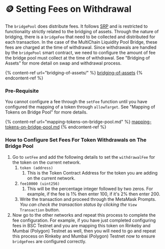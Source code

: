 # 🪙 Setting Fees on Withdrawal

The `bridgePool` does distribute fees. It follows [SRP](https://en.wikipedia.org/wiki/Single-responsibility\_principle) and is restricted to functionality strictly related to the bridging of assets. Through the nature of bridging, there is a `bridgeFee` that need to be collected and distributed for each transaction. In the case of the MultiChain Liquidity Pool Bridge, these fees are charged at the time of withdrawal. Since withdrawals are handled by the `bridgePool` smart contract, we need to configure the amount of fee the bridge pool must collect at the time of withdrawal. See "Bridging of Assets" for more detail on swap and withdrawal process.

{% content-ref url="bridging-of-assets/" %}
[bridging-of-assets](bridging-of-assets/)
{% endcontent-ref %}

### Pre-Requisite

You cannot configure a fee through the `setFee` function until you have configured the mapping of a token through `allowTarget`. See "Mapping of Tokens on Bridge Pool" for more details.

{% content-ref url="mapping-tokens-on-bridge-pool.md" %}
[mapping-tokens-on-bridge-pool.md](mapping-tokens-on-bridge-pool.md)
{% endcontent-ref %}

### How to Configure Set Fees For Token Withdrawals on The Bridge Pool

1. Go to `setFee` and add the following details to set the `withdrawalFee` for the token on the current network.
   1. `token (address)`
      1. This is the Token Contract Address for the token you are adding on the current network.
   2. `fee10000 (uint256)`
      1. This will be the percentage integer followed by two zeros. For example, if the fee is 1% then enter 100, if it's 2% then enter 200.
   3. Write the transaction and proceed through the MetaMask Prompts. _You can check the transaction status by clicking the_ `View Transaction` button.
2. Now go to the other networks and repeat this process to complete the fee configuration. For example, if you have just completed configuring fees in BSC Testnet and you are mapping this token on Rinkeby and Mumbai (Polygon) Testnet as well, then you will need to go and repeat this process on Rinkeby and Mumbai (Polygon) Testnet now to ensure `bridgeFees` are configured correctly.
